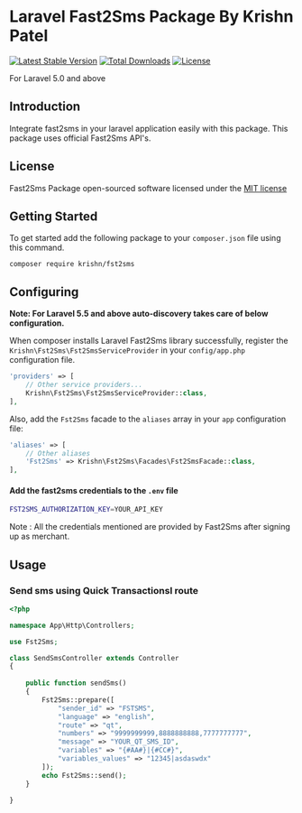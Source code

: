 # Laravel Fast2Sms Package By Krishn Patel


[![Latest Stable Version](https://poser.pugx.org/krishn/fst2sms/v/stable)](https://packagist.org/packages/krishn/fst2sms)
[![Total Downloads](https://poser.pugx.org/krishn/fst2sms/downloads)](https://packagist.org/packages/krishn/fst2sms)
[![License](https://poser.pugx.org/krishn/fst2sms/license)](https://packagist.org/packages/krishn/fst2sms)


For Laravel 5.0 and above

## Introduction
Integrate fast2sms in your laravel application easily with this package. This package uses official Fast2Sms API's.

## License
Fast2Sms Package open-sourced software licensed under the [MIT license](http://opensource.org/licenses/MIT)

## Getting Started
To get started add the following package to your `composer.json` file using this command.

    composer require krishn/fst2sms

## Configuring
**Note: For Laravel 5.5 and above auto-discovery takes care of below configuration.**

When composer installs Laravel Fast2Sms library successfully, register the `Krishn\Fst2Sms\Fst2SmsServiceProvider` in your `config/app.php` configuration file.

```php
'providers' => [
    // Other service providers...
    Krishn\Fst2Sms\Fst2SmsServiceProvider::class,
],
```
Also, add the `Fst2Sms` facade to the `aliases` array in your `app` configuration file:

```php
'aliases' => [
    // Other aliases
    'Fst2Sms' => Krishn\Fst2Sms\Facades\Fst2SmsFacade::class,
],
```
#### Add the fast2sms credentials to the `.env` file
```bash
FST2SMS_AUTHORIZATION_KEY=YOUR_API_KEY
```
Note : All the credentials mentioned are provided by Fast2Sms after signing up as merchant.

## Usage


### Send sms using Quick Transactionsl route
```php
<?php

namespace App\Http\Controllers;

use Fst2Sms;

class SendSmsController extends Controller
{
    
    public function sendSms()
    {
        Fst2Sms::prepare([
            "sender_id" => "FSTSMS",
            "language" => "english",
            "route" => "qt",
            "numbers" => "9999999999,8888888888,7777777777",
            "message" => "YOUR_QT_SMS_ID",
            "variables" => "{#AA#}|{#CC#}",
            "variables_values" => "12345|asdaswdx"
        ]);
        echo Fst2Sms::send();
    }
  
}
```
